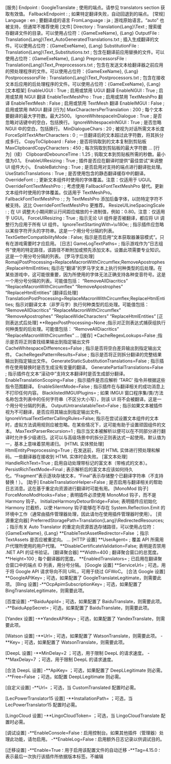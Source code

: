 [服务]
Endpoint : GoogleTranslate ; 使用的端点。请参见 translators section 获取有效值。
FallbackEndpoint : ; 如果特定翻译失败，自动回退到的端点。
[常规]
Language : en ; 要翻译成的语言
FromLanguage : ja ; 游戏原始语言。“auto” 也被支持，但通常不推荐使用
[文件]
Directory : Translation{Lang}\Text ; 搜索缓存翻译文件的目录。可以使用占位符：{GameExeName}, {Lang}
OutputFile : Translation{Lang}\Text_AutoGeneratedTranslations.txt ; 插入生成翻译的文件。可以使用占位符：{GameExeName}, {Lang}
SubstitutionFile : Translation{Lang}\Text_Substitutions.txt ; 包含在翻译前应用替换的文件。可以使用占位符：{GameExeName}, {Lang}
PreprocessorsFile : Translation{Lang}\Text_Preprocessors.txt ; 包含在发送文本给翻译器之前应用的预处理程序的文件。可以使用占位符：{GameExeName}, {Lang}
PostprocessorsFile : Translation{Lang}\Text_Postprocessors.txt ; 包含在接收文本后应用的后处理程序的文件。可以使用占位符：{GameExeName}, {Lang}
[文本框架]
EnableUGUI : True ; 启用或禁用 UGUI 翻译
EnableNGUI : True ; 启用或禁用 NGUI 翻译
EnableTextMeshPro : True ; 启用或禁用 TextMeshPro 翻译
EnableTextMesh : False ; 启用或禁用 TextMesh 翻译
EnableIMGUI : False ; 启用或禁用 IMGUI 翻译
[行为]
MaxCharactersPerTranslation : 200 ; 每个文本要翻译的最大字符数。最大2500。
IgnoreWhitespaceInDialogue : True ; 是否忽略对话键中的空白，包括换行。
IgnoreWhitespaceInNGUI : True ; 是否忽略 NGUI 中的空白，包括换行。
MinDialogueChars : 20 ; 被视为对话所需文本长度
ForceSplitTextAfterCharacters : 0 ; 一旦翻译后的文本超过此字符数，将其拆分成多行。
CopyToClipboard : False ; 是否将钩取到的文本复制到剪贴板
MaxClipboardCopyCharacters : 450 ; 每次钩取到剪贴板的最大字符数
…
[行为]（续）
ClipboardDebounceTime : 1.25 ; 钩取文本到剪贴板所需的秒数。最小值为0.1。
EnableUIResizing : True ; 插件是否应在翻译时提供“最佳尝试”来调整 UI 组件大小。
EnableBatching : True ; 是否启用对支持的端点进行翻译批处理。
UseStaticTranslations : True ; 是否使用包含的静态翻译缓存中的翻译。
OverrideFont : ; 更新文本组件时使用的字体覆盖。注意：仅适用于 UGUI。
OverrideFontTextMeshPro : ; 考虑使用 FallbackFontTextMeshPro 替代。更新文本组件时使用的字体覆盖。仅适用于 TextMeshPro。
FallbackFontTextMeshPro : ; 为 TextMeshPro 添加后备字体，以防特定字符不被支持。这比 OverrideFontTextMeshPro 更推荐。
ResizeUILineSpacingScale : ; 在 UI 调整大小期间默认行间距应缩放的十进制值，例如：0.80。注意：仅适用于 UGUI。
ForceUIResizing : True ; 指示无论 UI 组件是否被翻译，都应将 UI 调整行为应用于所有 UI 组件。
IgnoreTextStartingWith=\u180e; ; 指示插件应忽略以某些字符开头的字符串。这是一个用分号分隔的列表。
TextGetterCompatibilityMode : False; 指示是否启用“文本获取器兼容模式”。只有在游戏需要时才应启用。
[日志]
GameLogTextPaths= ; 指示游戏作为“日志组件”使用的特定路径，该路径不断附加或预先添加文本。设置此项需要专业知识。这是一个用分号分隔的列表。
[罗马字后处理]
RomajiPostProcessing=ReplaceMacronWithCircumflex;RemoveApostrophes;ReplaceHtmlEntities;
指示在“翻译”的罗马字文本上执行何种类型的后处理。在某些游戏中，这可能很重要，因为所使用的字体无法正确支持各种变音符号。这是一个用分号分隔的列表。可能值包括：
“RemoveAllDiacritics”
“ReplaceMacronWithCircumflex”
“RemoveApostrophes”
“ReplaceHtmlEntities”
[翻译后处理]
TranslationPostProcessing=ReplaceMacronWithCircumflex;ReplaceHtmlEntities;
指示对翻译文本（非罗马字）执行何种类型的后处理。可能值包括：
“RemoveAllDiacritics”
“ReplaceMacronWithCircumflex”
“RemoveApostrophes”
“ReplaceWideCharacters”
“ReplaceHtmlEntities”
[正则表达式后处理]
**RegexPostProcessing=None ;指示对正则表达式捕获组执行何种类型的后处理。可能值包括：
“RemoveAllDiacritics”
“ReplaceMacronWithCircumflex”
…
[缓存]
*CacheRegexLookups=False ;指示是否将正则查找结果输出到指定输出文件 CacheWhitespaceDifferences=False ; 指示是否将空白差异输出到指定输出文件。
CacheRegexPatternResults=False ; 指示是否将正则拆分翻译的完整结果输出到指定输出文件。
GenerateStaticSubstitutionTranslations=False ; 指示插件在使用替换时是否生成没有变量的翻译。
GeneratePartialTranslations=False ; 指示插件在文本“滚动中”支持文本翻译时是否生成部分翻译。
EnableTranslationScoping=False ; 指示插件是否应解析 ‘TARC’ 指令并根据这些指令范围翻译。
EnableSilentMode=False ; 指示插件在与翻译相关的成功消息上不打印任何内容。
BlacklistedIMGUIPlugins= ; 如果 IMGUI 窗口程序集/类/方法名称包含列表中的任何字符串（不区分大小写），则该 UI 将不会被翻译。这是一个用分号分隔的列表。
OutputUntranslatableText=False ; 指示如果文本被插件视为不可翻译，是否应将其输出到指定输出文件。
IgnoreVirtualTextSetterCallingRules=False; 指示在尝试设置文本组件的文本时，虚拟方法调用规则应被忽略。在某些情况下，这可能有助于设置顽固组件的文本。
MaxTextParserRecursion=1 ; 指示当文本被解析以便可以在不同部分进行翻译时允许多少级递归。这可以与高级场景中的拆分正则表达式一起使用。默认值为一，基本上意味着禁用递归。
[HTML 实体预处理]
HtmlEntityPreprocessing=True ; 在发送前，将对 HTML 实体进行预处理和解码。一些翻译器在接收到 HTML 实体时会失败。
[富文本处理]
HandleRichText=True ; 启用自动处理带标记的富文本（带格式的文本）。
PersistRichTextMode=Final ; 表示解析后的富文本应该如何持久化。“Fragment”表示逐块存储文本，“Final”表示存储整个已翻译字符串（不支持替换！）。
[助手]
EnableTranslationHelper=False ; 是否启用与翻译相关的帮助日志消息。这在基于重定向资源进行翻译时可能有用。
[MonoMod 钩子]
ForceMonoModHooks=False ; 表明插件必须使用 MonoMod 钩子，而不是 Harmony 钩子。
InitializeHarmonyDetourBridge=False; 表明插件应初始化 Harmony 拦截桥，以使 Harmony 钩子能够在不存在 System.Reflection.Emit 的环境中工作（通常由插件管理器处理，因此请勿在使用插件管理器时使用）。
[资源重定向器]
PreferredStoragePath=Translation{Lang}\RedirectedResources; ；指示有关 Auto Translator 的重定向资源首选存储路径，可以使用占位符：{GameExeName}, {Lang}
**EnableTextAssetRedirector=False ；指示 TextAssets 是否应被重定向。
…
[HTTP 设置]
**UserAgent= ; 覆盖 API 所需用户代理所使用的用户代理。
**DisableCertificateValidation=False; 表明是否禁用 .NET API 的证书验证。
[翻译聚合器]
**Width=400 ; 翻译聚合窗口的总宽度。
**Height=100 ; 每个翻译器的宽度。
**EnabledTranslators= ; 已启用在翻译聚合窗口中的端点 ID 列表，用分号分隔。
[Google 设置]
**ServiceUrl= ; 可选，用于将 Google API 请求导向不同 URL，可用于绕过 GFWoC。
[合法 Google 设置]
**GoogleAPIKey= ; 可选，如果配置了 GoogleTranslateLegitimate，则需要此项。
[Bing 设置]
-**OcpApimSubscriptionKey= ; 可选，如果配置了 BingTranslateLegitimate，则需要此项。

[百度设置]
-**BaiduAppId= ; 可选，如果配置了 BaiduTranslate，则需要此项。
-**BaiduAppSecret= ; 可选，如果配置了 BaiduTranslate，则需要此项。

[Yandex 设置]
-**YandexAPIKey= ; 可选，如果配置了 YandexTranslate，则需要此项。

[Watson 设置]
-**Url= ; 可选，如果配置了 WatsonTranslate，则需要此项。
-**Key= ; 可选，如果配置了 WatsonTranslate，则需要此项。

[DeepL 设置]
-**MinDelay=2 ；可选，用于限制 DeepL 的请求速度。
-**MaxDelay=7 ；可选，用于限制 DeepL 的请求速度。

[合法 DeepL 设置]
-**ApiKey= ；可选，如果配置了 DeepLLegitimate 则必需。
-**Free=False ；可选，如配置 DeepLLegitimate 则必需。

[自定义设置]
-**Url= ；可选，当 CustomTranslated 配置时必需。

[LecPowerTranslator15 设置]
-**InstallationPath= ；可选，当 LecPowerTranslator15 配置时必需。

[LingoCloud 设置]
-**LingoCloudToken= ；可选，当 LingoCloudTranslate 配置时必需。

[调试设置]
-**EnableConsole=False ؛ 启用控制台。如果其他插件（管理器）处理此功能，请勿启用。
-**EnableLog=False ؛ 启用额外日志记录以供调试目的。

[迁移设置]
-**Enable=True ؛ 用于启用该配置文件的自动迁移
-**Tag=4.15.0 ؛ 表示最后一次执行该插件所依据版本标签。不编辑

